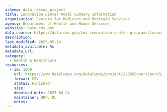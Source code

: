 ```yaml
---
schema: data_rescue_project 
title: Innovation Center Model Summary Information
organization: Centers for Medicare and Medicaid Services
agency: Department of Health and Human Services
websites: data.cms.gov
data_source: https://data.cms.gov/cms-innovation-center-programs/innovation-center-model-summary-information
description: 
last_modified: 2025-05-14
metadata_available: No
metadata_url: 
category:
  - Health & Healthcare 
resources:
  - id: 1000
    url: https://www.datalumos.org/datalumos/project/227650/version/V3/view
    format: CSV
    status: Finished
    size: 
    download_date: 2025-04-24
    maintainer: DRP, DL
    notes: 
---
```

